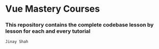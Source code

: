 # Vue Mastery Courses

### This repository contains the complete codebase lesson by lesson for each and every tutorial

`Jinay Shah`